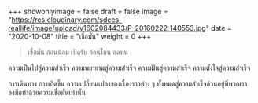 +++
showonlyimage = false
draft = false
image = "https://res.cloudinary.com/sdees-reallife/image/upload/v1602084433/P_20160222_140553.jpg"
date = "2020-10-08"
title = "เชื่อมั่น"
weight = 0
+++
> เชื่อมั่น อ่อนน้อม เปิดรับ อ่อนโยน อดทน

ความเป็นไปสู่ความสำเร็จ ความพยายามสู่ความสำเร็จ ความฝันสู่ความสำเร็จ ความตั้งใจสู่ความสำเร็จ

การเดินทาง การเกิดขึ้น ความเปลี่ยนแปลงของเรื่องราวต่าง ๆ ทั้งหมดสู่ความสำเร็จล้วนอยู่ที่พวกเราลงมือทำด้วยความเชื่อมั่นเท่านั้น

